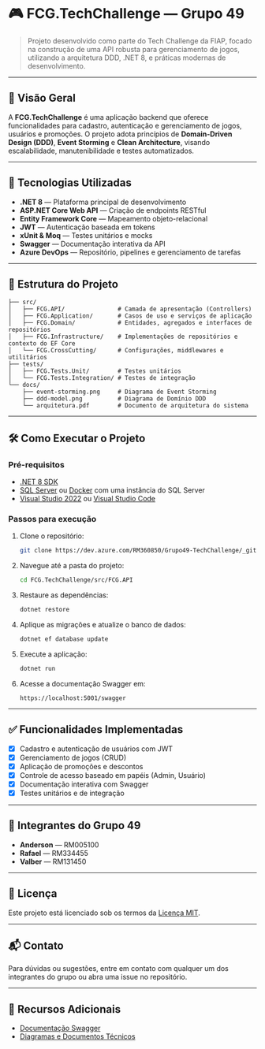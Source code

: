# 🎮 FCG.TechChallenge — Grupo 49

> Projeto desenvolvido como parte do Tech Challenge da FIAP, focado na construção de uma API robusta para gerenciamento de jogos, utilizando a arquitetura DDD, .NET 8, e práticas modernas de desenvolvimento.

---

## 📌 Visão Geral

A **FCG.TechChallenge** é uma aplicação backend que oferece funcionalidades para cadastro, autenticação e gerenciamento de jogos, usuários e promoções. O projeto adota princípios de **Domain-Driven Design (DDD)**, **Event Storming** e **Clean Architecture**, visando escalabilidade, manutenibilidade e testes automatizados.

---

## 🚀 Tecnologias Utilizadas

- **.NET 8** — Plataforma principal de desenvolvimento
- **ASP.NET Core Web API** — Criação de endpoints RESTful
- **Entity Framework Core** — Mapeamento objeto-relacional
- **JWT** — Autenticação baseada em tokens
- **xUnit & Moq** — Testes unitários e mocks
- **Swagger** — Documentação interativa da API
- **Azure DevOps** — Repositório, pipelines e gerenciamento de tarefas

---

## 🧱 Estrutura do Projeto

```
├── src/
│   ├── FCG.API/               # Camada de apresentação (Controllers)
│   ├── FCG.Application/       # Casos de uso e serviços de aplicação
│   ├── FCG.Domain/            # Entidades, agregados e interfaces de repositórios
│   ├── FCG.Infrastructure/    # Implementações de repositórios e contexto do EF Core
│   └── FCG.CrossCutting/      # Configurações, middlewares e utilitários
├── tests/
│   ├── FCG.Tests.Unit/        # Testes unitários
│   └── FCG.Tests.Integration/ # Testes de integração
└── docs/
    ├── event-storming.png     # Diagrama de Event Storming
    ├── ddd-model.png          # Diagrama de Domínio DDD
    └── arquitetura.pdf        # Documento de arquitetura do sistema
```

---

## 🛠️ Como Executar o Projeto

### Pré-requisitos

- [.NET 8 SDK](https://dotnet.microsoft.com/download/dotnet/8.0)
- [SQL Server](https://www.microsoft.com/pt-br/sql-server/sql-server-downloads) ou [Docker](https://www.docker.com/) com uma instância do SQL Server
- [Visual Studio 2022](https://visualstudio.microsoft.com/pt-br/) ou [Visual Studio Code](https://code.visualstudio.com/)

### Passos para execução

1. Clone o repositório:

   ```bash
   git clone https://dev.azure.com/RM360850/Grupo49-TechChallenge/_git/FCG.TechChallenge
   ```

2. Navegue até a pasta do projeto:

   ```bash
   cd FCG.TechChallenge/src/FCG.API
   ```

3. Restaure as dependências:

   ```bash
   dotnet restore
   ```

4. Aplique as migrações e atualize o banco de dados:

   ```bash
   dotnet ef database update
   ```

5. Execute a aplicação:

   ```bash
   dotnet run
   ```

6. Acesse a documentação Swagger em:

   ```
   https://localhost:5001/swagger
   ```

---

## ✅ Funcionalidades Implementadas

- [x] Cadastro e autenticação de usuários com JWT
- [x] Gerenciamento de jogos (CRUD)
- [x] Aplicação de promoções e descontos
- [x] Controle de acesso baseado em papéis (Admin, Usuário)
- [x] Documentação interativa com Swagger
- [x] Testes unitários e de integração

---

## 👥 Integrantes do Grupo 49

- **Anderson** — RM005100
- **Rafael** — RM334455
- **Valber** — RM131450

---

## 📄 Licença

Este projeto está licenciado sob os termos da [Licença MIT](LICENSE).

---

## 📬 Contato

Para dúvidas ou sugestões, entre em contato com qualquer um dos integrantes do grupo ou abra uma issue no repositório.

---

## 📎 Recursos Adicionais

- [Documentação Swagger](https://localhost:5001/swagger)
- [Diagramas e Documentos Técnicos](docs/)
